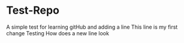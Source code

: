 # Test-Repo
A simple test for learning gitHub and adding a line
This line is my first change 
Testing 
How does a new line look 